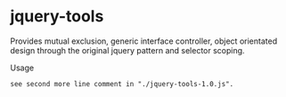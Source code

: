 jquery-tools
============

Provides mutual exclusion, generic interface controller, object orientated
design through the original jquery pattern and selector scoping.

Usage

    see second more line comment in "./jquery-tools-1.0.js".
